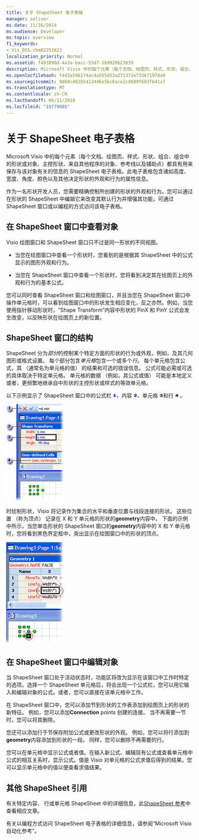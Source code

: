 ```yaml
---
title: 关于 ShapeSheet 电子表格
manager: soliver
ms.date: 11/16/2014
ms.audience: Developer
ms.topic: overview
f1_keywords:
- Vis_DSS.chm82251822
localization_priority: Normal
ms.assetid: f403890d-4a3a-bacc-53d7-1b9920b23639
description: Microsoft Visio 中的每个元素（每个文档、绘图页、样式、形状、组合、组合中的形状或对象、主控形状、来自其他程序的对象、参考线以及辅助点）都具有用来保存与该对象有关的信息的 ShapeSheet 电子表格。此电子表格包含诸如高度、宽度、角度、颜色以及其他决定形状的外观和行为的属性信息。
ms.openlocfilehash: f443a596174ac4a555d53a271372e73367197da0
ms.sourcegitcommit: 9d60cd82b5413446e5bc8ace2cd689f683fb41a7
ms.translationtype: MT
ms.contentlocale: zh-CN
ms.lasthandoff: 06/11/2018
ms.locfileid: "19779605"
---
```

# <a name="about-the-shapesheet-spreadsheet"></a>关于 ShapeSheet 电子表格

Microsoft Visio 中的每个元素（每个文档、绘图页、样式、形状、组合、组合中的形状或对象、主控形状、来自其他程序的对象、参考线以及辅助点）都具有用来保存与该对象有关的信息的 ShapeSheet 电子表格。此电子表格包含诸如高度、宽度、角度、颜色以及其他决定形状的外观和行为的属性信息。
  
作为一名形状开发人员，您需要精确控制所创建的形状的外观和行为。您可以通过在形状的 ShapeSheet 中编辑它来改变其默认行为并增强其功能，可通过 ShapeSheet 窗口或以编程的方式访问该电子表格。
  
## <a name="viewing-an-object-in-a-shapesheet-window"></a>在 ShapeSheet 窗口中查看对象

Visio 绘图窗口和 ShapeSheet 窗口只不过是同一形状的不同视图。
  
- 当您在绘图窗口中查看一个形状时，您看到的是根据其 ShapeSheet 中的公式显示的图形外观和行为。
    
- 当您在 ShapeSheet 窗口中查看一个形状时，您将看到决定其在绘图页上的外观和行为的基本公式。
    
您可以同时查看 ShapeSheet 窗口和绘图窗口，并且当您在 ShapeSheet 窗口中操作单元格时，可以看到绘图窗口中的形状发生相应变化，反之亦然。例如，当您使用指针移动形状时，“Shape Transform”内容中形状的 PinX 和 PinY 公式会发生改变，以反映形状在绘图页上的新位置。
  
## <a name="structure-of-the-shapesheet-window"></a>ShapeSheet 窗口的结构

ShapeSheet 分为*部分*的控制某个特定方面的形状的行为或外观，例如，及其几何图形或格式设置。 每个部分包含*单元格*包含一个或多个*行*。 每个单元格包含公式，其 （通常名为单元格的值） 的结果和可选的错误信息。 公式可能必需或可选的具体取决于特定单元格。 单元格的数据 （例如，其公式或值） 可能是本地定义或者，更频繁地继承自中形状的主控形状或样式的等效单元格。 
  
以下示例显示了 ShapeSheet 窗口中的公式栏 ![数字 1](media/callout1_ZA01036259.gif)、内容 ![数字 2](media/callout2_ZA01036260.gif)、单元格 ![数字 3](media/callout3_ZA01036261.gif)和行 ![数字 4](media/callout4_ZA01036262.gif) 。 
  
![](media/ShpSheetRef_CA_02a_ZA07645861.gif)
  
时绘制形状，Visio 将记录作为集合的水平和垂直位置与线段连接的形状。 这些位置 （称为顶点） 记录在 X 和 Y 单元格的形状的**geometry**内容中。 下面的示例中所示，当您单击形状的 ShapeSheet 窗口的**geometry**内容中的 X 和 Y 单元格时，您将看到黑色界定框中，突出显示在绘图窗口中的形状的顶点。 
  
![](media/ShpSheetRef_CA_01_ZA07645860.gif)
  
## <a name="editing-an-object-in-the-shapesheet-window"></a>在 ShapeSheet 窗口中编辑对象

当 ShapeSheet 窗口处于活动状态时，功能区将改为显示在该窗口中工作时特定的选项。选择一个 ShapeSheet 单元格后，将会出现一个公式栏，您可以用它输入和编辑对象的公式。或者，您可以直接在该单元格中工作。
  
在 ShapeSheet 窗口中，您可以添加节到形状的工作表添加到绘图页上的形状的新特征。 例如，您可以添加**Connection** points 创建的连接。 当不再需要一节时，您可以将其删除。 
  
您还可以添加行于节保存附加公式或更改形状的外观。 例如，您可以将行添加到**geometry**内容添加到形状的一段。 同样，您可以删除不再需要的行。 
  
您可以在单元格中显示公式或者值。在输入新公式、编辑现有公式或查看单元格中公式的相互关系时，显示公式。值是 Visio 对单元格的公式求值后得到的结果。您可以显示单元格中的值以便查看求值结果。
  
## <a name="additional-shapesheet-references"></a>其他 ShapeSheet 引用

有关特定内容、 行或单元格 ShapeSheet 中的详细信息，此[ShapeSheet 参考](reference-visio-shapesheet.md)中查看相应文章。
  
有关以编程方式访问 ShapeSheet 电子表格的详细信息，请参阅“Microsoft Visio 自动化参考”。
  

